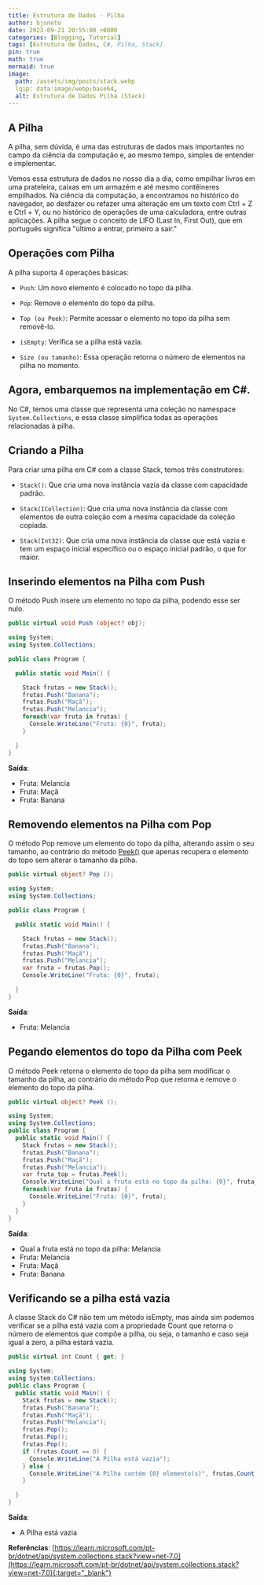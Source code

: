 ```yaml
---
title: Estrutura de Dados - Pilha
author: bjsneto
date: 2023-09-21 20:55:00 +0800
categories: [Blogging, Tutorial]
tags: [Estrutura de Dados, C#, Pilha, Stack]
pin: true
math: true
mermaid: true
image:
  path: /assets/img/posts/stack.webp
  lqip: data:image/webp;base64,
  alt: Estrutura de Dados Pilha (Stack)
---
```


## A Pilha 

A pilha, sem dúvida, é uma das estruturas de dados mais importantes no campo da ciência da computação e, ao mesmo tempo, simples de entender e implementar.

Vemos essa estrutura de dados no nosso dia a dia, como empilhar livros em uma prateleira, caixas em um armazém e até mesmo contêineres empilhados. Na ciência da computação, a encontramos no histórico do navegador, ao desfazer ou refazer uma alteração em um texto com Ctrl + Z e Ctrl + Y, ou no histórico de operações de uma calculadora, entre outras aplicações. A pilha segue o conceito de LIFO (Last In, First Out), que em português significa "último a entrar, primeiro a sair."

## Operações com Pilha
A pilha suporta 4 operações básicas:

- `Push`: Um novo elemento é colocado no topo da pilha.

- `Pop`: Remove o elemento do topo da pilha.

- `Top (ou Peek)`: Permite acessar o elemento no topo da pilha sem removê-lo.

- `isEmpty`: Verifica se a pilha está vazia.

- `Size (ou tamanho)`: Essa operação retorna o número de elementos na pilha no momento.

## Agora, embarquemos na implementação em C#.

No C#, temos uma classe que representa uma coleção no namespace `System.Collections`, e essa classe simplifica todas as operações relacionadas à pilha.

## Criando a Pilha

Para criar uma pilha em C# com a classe Stack, temos três construtores:

- `Stack()`: Que cria uma nova instância vazia da classe com capacidade padrão.

- `Stack(ICollection)`: Que cria uma nova instância da classe com elementos de outra coleção com a mesma capacidade da coleção copiada.

- `Stack(Int32)`: Que cria uma nova instância da classe que está vazia e tem um espaço inicial específico ou o espaço inicial padrão, o que for maior.

## Inserindo elementos na Pilha com Push

O método Push insere um elemento no topo da pilha, podendo esse ser nulo.

```c#
public virtual void Push (object? obj);
```

```c#
using System;
using System.Collections;

public class Program {

  public static void Main() {

    Stack frutas = new Stack();
    frutas.Push("Banana");
    frutas.Push("Maçã");
    frutas.Push("Melancia");
    foreach(var fruta in frutas) {
      Console.WriteLine("Fruta: {0}", fruta);
    }

  }
}
```
**Saída**:

* Fruta: Melancia
* Fruta: Maçã
* Fruta: Banana


## Removendo elementos na Pilha com Pop

O método Pop remove um elemento do topo da pilha, alterando assim o seu tamanho, ao contrário do método  [Peek()](#pegando-elementos-do-topo-da-pilha-com-peek) que apenas recupera o elemento do topo sem alterar o tamanho da pilha.

```c#
public virtual object? Pop ();
```

```c#
using System;
using System.Collections;

public class Program {

  public static void Main() {

    Stack frutas = new Stack();
    frutas.Push("Banana");
    frutas.Push("Maçã");
    frutas.Push("Melancia");
    var fruta = frutas.Pop();
    Console.WriteLine("Fruta: {0}", fruta);

  }
}
```

**Saída**:

* Fruta: Melancia


## Pegando elementos do topo da Pilha com Peek

O método Peek retorna o elemento do topo da pilha sem modificar o tamanho da pilha, ao contrário do método Pop que retorna e remove o elemento do topo da pilha.

```c#
public virtual object? Peek ();
```

```c#
using System;
using System.Collections;
public class Program {
  public static void Main() {
    Stack frutas = new Stack();
    frutas.Push("Banana");
    frutas.Push("Maçã");
    frutas.Push("Melancia");
    var fruta_top = frutas.Peek();
    Console.WriteLine("Qual a fruta está no topo da pilha: {0}", fruta_top);
    foreach(var fruta in frutas) {
      Console.WriteLine("Fruta: {0}", fruta);
    }
  }
}
```

**Saída**:

* Qual a fruta está no topo da pilha: Melancia
* Fruta: Melancia
* Fruta: Maçã
* Fruta: Banana

## Verificando se a pilha está vazia

A classe Stack do C# não tem um método isEmpty, mas ainda sim podemos verificar se a pilha está vazia com a propriedade Count que retorna o número de elementos que compõe a pilha, ou seja, o tamanho e caso seja igual a zero, a pilha estará vazia. 


```c#
public virtual int Count { get; }
```

```c#
using System;
using System.Collections;
public class Program {
  public static void Main() {
    Stack frutas = new Stack();
    frutas.Push("Banana");
    frutas.Push("Maçã");
    frutas.Push("Melancia");
    frutas.Pop();
    frutas.Pop();
    frutas.Pop();
    if (frutas.Count == 0) {
      Console.WriteLine("A Pilha está vazia");
    } else {
      Console.WriteLine("A Pilha contém {0} elemento(s)", frutas.Count);
    }

  }
}
```

**Saída**:

* A Pilha está vazia

**Referências**: [https://learn.microsoft.com/pt-br/dotnet/api/system.collections.stack?view=net-7.0](https://learn.microsoft.com/pt-br/dotnet/api/system.collections.stack?view=net-7.0){:target="_blank"}